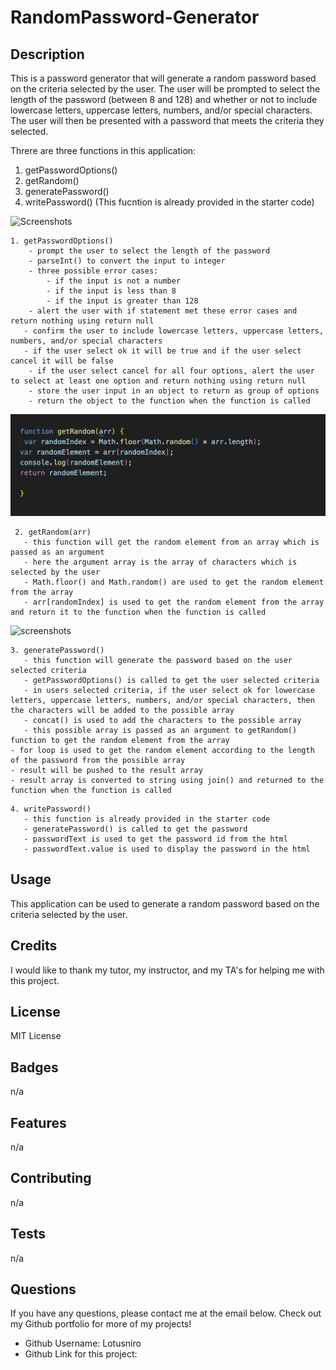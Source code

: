 # RandomPassword-Generator

## Description
This is a password generator that will generate a random password based on the criteria selected by the user. The user will be prompted to select the length of the password (between 8 and 128) and whether or not to include lowercase letters, uppercase letters, numbers, and/or special characters. The user will then be presented with a password that meets the criteria they selected.

Threre are three functions in this application:

1. getPasswordOptions()
2. getRandom()
3. generatePassword()
4. writePassword() (This fucntion is already provided in the starter code)


![Screenshots
](https://github.com/Lotusniro/RandomPassword-Generator/blob/main/screenshots/Screenshot%202024-01-06%20at%2013.05.35.png)

```
1. getPasswordOptions()
    - prompt the user to select the length of the password
    - parseInt() to convert the input to integer
    - three possible error cases:
        - if the input is not a number
        - if the input is less than 8
        - if the input is greater than 128
    - alert the user with if statement met these error cases and  return nothing using return null
   - confirm the user to include lowercase letters, uppercase letters, numbers, and/or special characters
   - if the user select ok it will be true and if the user select cancel it will be false
    - if the user select cancel for all four options, alert the user to select at least one option and return nothing using return null
    - store the user input in an object to return as group of options
    - return the object to the function when the function is called
 ```
![Screenshots](https://github.com/Lotusniro/RandomPassword-Generator/blob/main/screenshots/Screenshot%202024-01-06%20at%2013.06.00.png)
```
 2. getRandom(arr)
   - this function will get the random element from an array which is passed as an argument
   - here the argument array is the array of characters which is selected by the user
   - Math.floor() and Math.random() are used to get the random element from the array
   - arr[randomIndex] is used to get the random element from the array and return it to the function when the function is called

```
![screenshots
](https://github.com/Lotusniro/RandomPassword-Generator/blob/main/screenshots/Screenshot%202024-01-06%20at%2013.06.20.png)

```
3. generatePassword()
   - this function will generate the password based on the user selected criteria
   - getPasswordOptions() is called to get the user selected criteria
   - in users selected criteria, if the user select ok for lowercase letters, uppercase letters, numbers, and/or special characters, then the characters will be added to the possible array
   - concat() is used to add the characters to the possible array
   - this possible array is passed as an argument to getRandom() function to get the random element from the array 
- for loop is used to get the random element according to the length of the password from the possible array
- result will be pushed to the result array
- result array is converted to string using join() and returned to the function when the function is called
```

```
4. writePassword()
   - this function is already provided in the starter code
   - generatePassword() is called to get the password
   - passwordText is used to get the password id from the html
   - passwordText.value is used to display the password in the html
```

## Usage
This application can be used to generate a random password based on the criteria selected by the user.

## Credits
I would like to thank my tutor, my instructor, and my TA's for helping me with this project.

## License
MIT License

## Badges
n/a

## Features
n/a

## Contributing
n/a

## Tests
n/a

## Questions
If you have any questions, please contact me at the email below. Check out my Github portfolio for more of my projects!

- Github Username: Lotusniro
- Github Link for this project:




